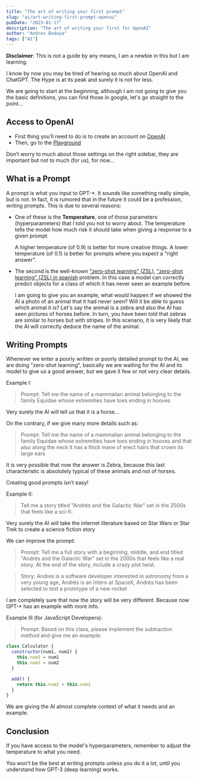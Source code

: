 ```yaml
---
title: "The art of writing your first prompt"
slug: "ai/art-writing-first-prompt-openai"
pubDate: "2023-01-17"
description: "The art of writing your first for OpenAI"
author: "Andres Bedoya"
tags: ["AI"]
---
```


**Disclaimer**: This is not a guide by any means, I am a newbie in this but I am learning.

I know by now you may be tired of hearing so much about OpenAI and ChatGPT. The Hype is at its peak and surely it is not for less.

We are going to start at the beginning, although I am not going to give you the basic definitions, you can find those in google, let's go straight to the point...

## Access to OpenAI

- First thing you’ll need to do is to create an account on <a class="hover:no-underline text-blue underline" href="https://beta.openai.com/" target="_blank" rel="noreferrer">OpenAI</a>
- Then, go to the <a class="hover:no-underline text-blue underline" href="https://beta.openai.com/playground" target="_blank" rel="noreferrer">Playground</a>

Don’t worry to much about those settings on the right sidebar, they are important but not to much (for us), for now...

## What is a Prompt

A prompt is what you input to GPT-\*. It sounds like something really simple, but is not. In fact, it is rumored that in the future it could be a profession, writing prompts. This is due to several reasons:

- One of these is the **Temperature**, one of those parameters (hyperparameters) that I told you not to worry about. The temperature tells the model how much risk it should take when giving a response to a given prompt.

  A higher temperature (of 0.9) is better for more creative things. A lower temperature (of 0.1) is better for prompts where you expect a "right answer".

- The second is the well-known <a class="hover:no-underline text-blue underline" href="https://towardsdatascience.com/understanding-zero-shot-learning-making-ml-more-human-4653ac35ccab" target="_blank" rel="noreferrer">"zero-shot learning" (ZSL)</a>, <a class="hover:no-underline text-blue underline" href="https://medium.com/idatha-enterprise-experience-academic-s/hablemos-de-zero-shot-learning-db52bd558e7" target="_blank" rel="noreferrer">"zero-shot learning" (ZSL) in spanish</a> problem. In this case a model can correctly predict objects for a class of which it has never seen an example before.

  I am going to give you an example, what would happen if we showed the AI a photo of an animal that it had never seen? Will it be able to guess which animal it is? Let's say the animal is a zebra and also the AI has seen pictures of horses before. In turn, you have been told that zebras are similar to horses but with stripes. In this scenario, it is very likely that the AI will correctly deduce the name of the animal.

## Writing Prompts

Whenever we enter a poorly written or poorly detailed prompt to the AI, we are doing "zero-shot learning", basically we are waiting for the AI and its model to give us a good answer, but we gave it few or not very clear details.

Example I:

> Prompt: Tell me the name of a mammalian animal belonging to the family Equidae whose extremities have toes ending in hooves

Very surely the AI will tell us that it is a horse...

On the contrary, if we give many more details such as:

> Prompt: Tell me the name of a mammalian animal belonging to the family Equidae whose extremities have toes ending in hooves and that also along the neck it has a thick mane of erect hairs that crown its large ears

It is very possible that now the answer is Zebra, because this last characteristic is absolutely typical of these animals and not of horses.

Creating good prompts isn’t easy!

Example II:

> Tell me a story titled "Andrés and the Galactic War" set in the 2500s that feels like a sci-fi.

Very surely the AI will take the internet literature based on Star Wars or Star Trek to create a science fiction story

We can improve the prompt:

> Prompt: Tell me a full story with a beginning, middle, and end titled "Andrés and the Galactic War" set in the 2000s that feels like a real story. At the end of the story, include a crazy plot twist.

> Story: Andres is a software developer interested in astronomy from a very young age, Andrés is an intern at SpaceX, Andrés has been selected to test a prototype of a new rocket

I am completely sure that now the story will be very different. Because now GPT-\* has an example with more info.

Example III (for JavaScript Developers):

> Prompt: Based on this class, please implement the subtraction method and give me an example:

```js
class Calculator {
  constructor(num1, num2) {
    this.num1 = num1
    this.num2 = num2
  }

  add() {
    return this.num1 + this.num2
  }
}
```

We are giving the AI almost complete context of what it needs and an example.

## Conclusion

If you have access to the model's hyperparameters, remember to adjust the temperature to what you need.

You won't be the best at writing prompts unless you do it a lot, until you understand how GPT-3 (deep learning) works.
